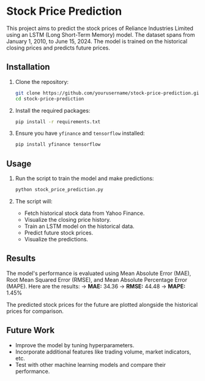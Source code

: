 # Stock Price Prediction

This project aims to predict the stock prices of Reliance Industries Limited using an LSTM (Long Short-Term Memory) model. The dataset spans from January 1, 2010, to June 15, 2024. The model is trained on the historical closing prices and predicts future prices.

## Installation

1. Clone the repository:
    ```bash
    git clone https://github.com/yourusername/stock-price-prediction.git
    cd stock-price-prediction
    ```

2. Install the required packages:
    ```bash
    pip install -r requirements.txt
    ```

3. Ensure you have `yfinance` and `tensorflow` installed:
    ```bash
    pip install yfinance tensorflow
    ```

## Usage

1. Run the script to train the model and make predictions:
    ```bash
    python stock_price_prediction.py
    ```

2. The script will:
    - Fetch historical stock data from Yahoo Finance.
    - Visualize the closing price history.
    - Train an LSTM model on the historical data.
    - Predict future stock prices.
    - Visualize the predictions.

## Results

The model's performance is evaluated using Mean Absolute Error (MAE), Root Mean Squared Error (RMSE), and Mean Absolute Percentage Error (MAPE). Here are the results:
-> **MAE:** 34.36
-> **RMSE:** 44.48
-> **MAPE:** 1.45%

The predicted stock prices for the future are plotted alongside the historical prices for comparison.

## Future Work

- Improve the model by tuning hyperparameters.
- Incorporate additional features like trading volume, market indicators, etc.
- Test with other machine learning models and compare their performance.

